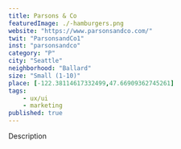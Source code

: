 ```yaml
---
title: Parsons & Co
featuredImage: ./-hamburgers.png
website: "https://www.parsonsandco.com/"
twit: "ParsonsandCo1"
inst: "parsonsandco"
category: "P"
city: "Seattle"
neighborhood: "Ballard"
size: "Small (1-10)"
place: [-122.38114617332499,47.66909362745261]
tags:
    - ux/ui
    - marketing
published: true
---
```


Description
